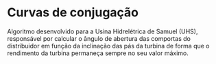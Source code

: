 # Curvas de conjugação

Algoritmo desenvolvido para a Usina Hidrelétrica de Samuel (UHS), responsável por calcular o ângulo de abertura das comportas do distribuidor em função da inclinação das pás da turbina de forma que o rendimento da turbina permaneça sempre no seu valor máximo.
